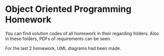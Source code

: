 # Object Oriented Programming Homework
You can find solution codes of all homework in their regarding folders. Also in these folders, PDFs of requirements can be seen. 

For the last 2 homework, UML diagrams had been made.
